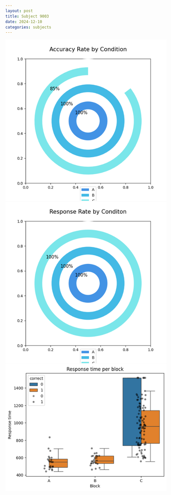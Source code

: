 ```yaml
---
layout: post
title: Subject 9003
date: 2024-12-10
categories: subjects
---
```


![](data/9003/run-1/9003_accuracy_rate.png)
![](data/9003/run-1/9003_response_rate.png)
![](data/9003/run-1/9003_rt.png)
